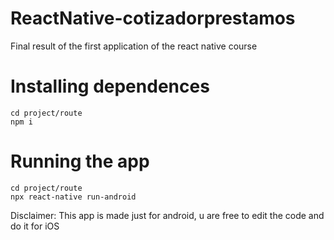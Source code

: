 # ReactNative-cotizadorprestamos
 Final result of the first application of the react native course

# Installing dependences
```
cd project/route
npm i
```
# Running the app
```
cd project/route
npx react-native run-android
```

Disclaimer: This app is made just for android, u are free to edit the code and do it for iOS
